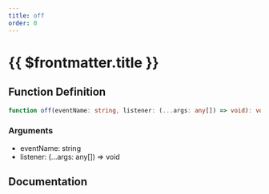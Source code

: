 ```yaml
---
title: off
order: 0
---
```


# {{ $frontmatter.title }}

## Function Definition

```ts
function off(eventName: string, listener: (...args: any[]) => void): void;
```

### Arguments

* eventName: string
* listener: (...args: any[]) => void

## Documentation

<!--@include: ./parts/off.md-->
